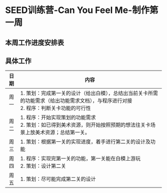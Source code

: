 # SEED训练营-Can You Feel Me-制作第一周
## 本周工作进度安排表



## 具体工作
日期|内容
:----:|---
周一|1. 策划：完成第一关的设计（给出白模），总结出当前关卡所需的功能需求（给出功能需求文档），与程序进行对接<br /> 2. 程序：判断关卡功能的可行性
周二|1. 程序：开始实现策划的功能需求<br /> 2. 策划：如已得到美术资源，则开始按照预期的想法往关卡场景上放美术资源；总结第一关。
周三|1. 策划：根据第一关的实现进度，着手进行第二关的设计及功能
周四|1. 程序：实现完第一关的功能，第一关能在白模上游玩<br /> 2. 策划：设计第二关                                          
周五|1. 策划：尽可能完成第二关的设计


